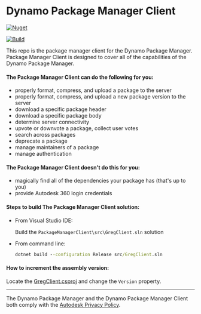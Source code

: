# Dynamo Package Manager Client

[![Nuget](https://img.shields.io/nuget/v/Greg?logo=nuget)](https://www.nuget.org/packages/Greg/)

[![Build](https://github.com/DynamoDS/PackageManagerClient/actions/workflows/build.yml/badge.svg)](https://github.com/DynamoDS/PackageManagerClient/actions/workflows/build.yml)

This repo is the package manager client for the Dynamo Package Manager. Package Manager Client is designed to cover all of the capabilities of the Dynamo Package Manager.

#### The Package Manager Client can do the following for you:

* properly format, compress, and upload a package to the server
* properly format, compress, and upload a new package version to the server
* download a specific package header
* download a specific package body
* determine server connectivity
* upvote or downvote a package, collect user votes
* search across packages
* deprecate a package
* manage maintainers of a package
* manage authentication

#### The Package Manager Client doesn't do this for you:

* magically find all of the dependencies your package has (that's up to you)
* provide Autodesk 360 login credentials

#### Steps to build The Package Manager Client solution:

* From Visual Studio IDE:

    Build the `PackageManagerClient\src\GregClient.sln` solution

* From command line:

    ```bat
    dotnet build --configuration Release src/GregClient.sln
    ```

#### How to increment the assembly version:

Locate the [GregClient.csproj](https://github.com/DynamoDS/PackageManagerClient/blob/master/src/GregClient/GregClient.csproj) and change the `Version` property.
___

The Dynamo Package Manager and the Dynamo Package Manager Client both comply with the [Autodesk Privacy Policy](https://www.autodesk.com/company/legal-notices-trademarks/privacy-statement).
